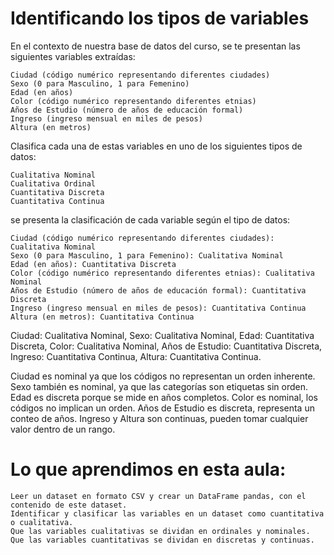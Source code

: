 # Identificando los tipos de variables

En el contexto de nuestra base de datos del curso, se te presentan las siguientes variables extraídas:

    Ciudad (código numérico representando diferentes ciudades)
    Sexo (0 para Masculino, 1 para Femenino)
    Edad (en años)
    Color (código numérico representando diferentes etnias)
    Años de Estudio (número de años de educación formal)
    Ingreso (ingreso mensual en miles de pesos)
    Altura (en metros)

Clasifica cada una de estas variables en uno de los siguientes tipos de datos:

    Cualitativa Nominal
    Cualitativa Ordinal
    Cuantitativa Discreta
    Cuantitativa Continua

se presenta la clasificación de cada variable según el tipo de datos:

    Ciudad (código numérico representando diferentes ciudades): Cualitativa Nominal
    Sexo (0 para Masculino, 1 para Femenino): Cualitativa Nominal
    Edad (en años): Cuantitativa Discreta
    Color (código numérico representando diferentes etnias): Cualitativa Nominal
    Años de Estudio (número de años de educación formal): Cuantitativa Discreta
    Ingreso (ingreso mensual en miles de pesos): Cuantitativa Continua
    Altura (en metros): Cuantitativa Continua

Ciudad: Cualitativa Nominal, Sexo: Cualitativa Nominal, Edad: Cuantitativa Discreta, Color: Cualitativa Nominal, Años de Estudio: Cuantitativa Discreta, Ingreso: Cuantitativa Continua, Altura: Cuantitativa Continua.

Ciudad es nominal ya que los códigos no representan un orden inherente. Sexo también es nominal, ya que las categorías son etiquetas sin orden. Edad es discreta porque se mide en años completos. Color es nominal, los códigos no implican un orden. Años de Estudio es discreta, representa un conteo de años. Ingreso y Altura son continuas, pueden tomar cualquier valor dentro de un rango.   


# Lo que aprendimos en esta aula:

    Leer un dataset en formato CSV y crear un DataFrame pandas, con el contenido de este dataset.
    Identificar y clasificar las variables en un dataset como cuantitativa o cualitativa.
    Que las variables cualitativas se dividan en ordinales y nominales.
    Que las variables cuantitativas se dividan en discretas y continuas.

